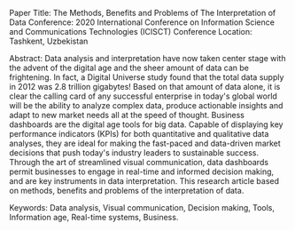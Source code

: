 Paper Title: The Methods, Benefits and Problems of The Interpretation of Data
Conference: 2020 International Conference on Information Science and Communications Technologies (ICISCT)
Conference Location: Tashkent, Uzbekistan

Abstract: Data analysis and interpretation have now taken center stage with the advent of the digital age and the sheer amount of data can be frightening. In fact, a Digital Universe study found that the total data supply in 2012 was 2.8 trillion gigabytes! Based on that amount of data alone, it is clear the calling card of any successful enterprise in today's global world will be the ability to analyze complex data, produce actionable insights and adapt to new market needs all at the speed of thought. Business dashboards are the digital age tools for big data. Capable of displaying key performance indicators (KPIs) for both quantitative and qualitative data analyses, they are ideal for making the fast-paced and data-driven market decisions that push today's industry leaders to sustainable success. Through the art of streamlined visual communication, data dashboards permit businesses to engage in real-time and informed decision making, and are key instruments in data interpretation. This research article based on methods, benefits and problems of the interpretation of data.

Keywords: Data analysis, Visual communication, Decision making, Tools, Information age, Real-time systems, Business.
